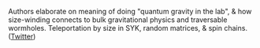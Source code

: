 
Authors elaborate on meaning of doing "quantum gravity in the lab", & how size-winding connects to bulk gravitational physics and traversable wormholes. Teleportation by size in SYK, random matrices, & spin chains. ([Twitter](https://twitter.com/JoshuahHeath/status/1356788085699342343))
